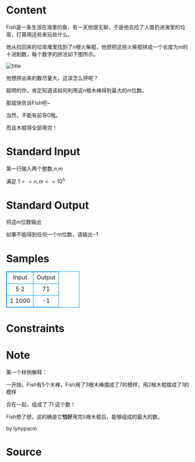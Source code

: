 
# Content

Fish是一条生活在海里的鱼，有一天他很无聊，于是他去捡了人类扔进海里的垃圾，打算用这些来玩些什么。

他从捡回来的垃圾堆里找到了$n$根火柴棍，他想把这些火柴棍拼成一个长度为$m$的十进制数，每个数字的拼法如下图所示。

![title](/source/lutece/huo-chai-gun-shu-zi-er/img/aHR0cHM6Ly9hY20udWVzdGMuZWR1LmNuL21lZGlhL2ltYWdlL3Byb2JsZW0vMTI2Ny8yMDE1MTIxMzAwMzgyNzMzNTUucG5n.png)

他想拼出来的数尽量大，这该怎么拼呢？

聪明的你，肯定知道该如何利用这$n$根木棒得到最大的$m$位数。

那就快告诉Fish吧~

当然，不能有前导$0$哦。

而且木棍得全部用完！

# Standard Input

第一行输入两个整数,$n$,$m$

满足 $1<=n,m<=10^5$

# Standard Output

将这$m$位数输出

如果不能得到任何一个$m$位数，请输出$-1$

# Samples

<style>
        table,table tr th, table tr td { border:1px solid #0094ff; }
        table { width: 200px; min-height: 25px; line-height: 25px; text-align: center; border-collapse: collapse;}   
    </style>
<table>
	<tr>
		<td>Input</td>
		<td>Output</td>
	</tr>
<tr><td>5 2</td><td>71</td></tr><tr><td>1 1000</td><td>-1</td></tr></table>


# Constraints



# Note

第一个样例解释：

一开始，Fish有5个木棒，Fish用了3根木棒摆成了7的模样，用2根木棍摆成了1的模样

合在一起，组成了 71 这个数！

Fish想了想，这的确是它**恰好**用完5根木棍后，能够组成的最大的数。

by lyhypacm

# Source


